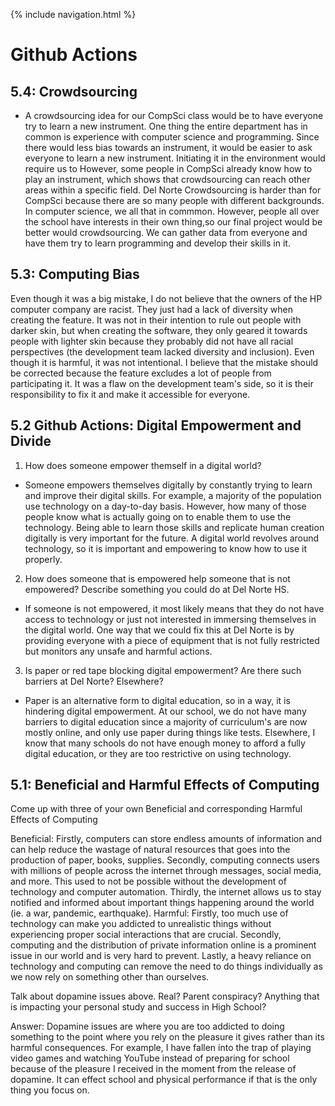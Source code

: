 {% include navigation.html %}

# Github Actions

## 5.4: Crowdsourcing
- A crowdsourcing idea for our CompSci class would be to have everyone try to learn a new instrument. One thing the entire department has in common is experience with computer science and programming. Since there would less bias towards an instrument, it would be easier to ask everyone to learn a new instrument. Initiating it in the environment would require us to However, some people in CompSci already know how to play an instrument, which shows that crowdsourcing can reach other areas within a specific field. Del Norte Crowdsourcing is harder than for CompSci because there are so many people with different backgrounds. In computer science, we all that in commmon. However, people all over the school have interests in their own thing,so our final project would be better would crowdsourcing. We can gather data from everyone and have them try to learn programming and develop their skills in it.

## 5.3: Computing Bias

Even though it was a big mistake, I do not believe that the owners of the HP computer company are racist. They just had a lack of diversity when creating the feature. It was not in their intention to rule out people with darker skin, but when creating the software, they only geared it towards people with lighter skin because they probably did not have all racial perspectives (the development team lacked diversity and inclusion). Even though it is harmful, it was not intentional. I believe that the mistake should be corrected because the feature excludes a lot of people from participating it. It was a flaw on the development team's side, so it is their responsibility to fix it and make it accessible for everyone.


## 5.2 Github Actions: Digital Empowerment and Divide
1. How does someone empower themself in a digital world?
- Someone empowers themselves digitally by constantly trying to learn and improve their digital skills. For example, a majority of the population use technology on a day-to-day basis. However, how many of those people know what is actually going on to enable them to use the technology. Being able to learn those skills and replicate human creation digitally is very important for the future. A digital world revolves around technology, so it is important and empowering to know how to use it properly.

2. How does someone that is empowered help someone that is not empowered? Describe something you could do at Del Norte HS.
- If someone is not empowered, it most likely means that they do not have access to technology or just not interested in immersing themselves in the digital world. One way that we could fix this at Del Norte is by providing everyone with a piece of equipment that is not fully restricted but monitors any unsafe and harmful actions. 

3. Is paper or red tape blocking digital empowerment? Are there such barriers at Del Norte? Elsewhere?
- Paper is an alternative form to digital education, so in a way, it is hindering digital empowerment. At our school, we do not have many barriers to digital education since a majority of curriculum's are now mostly online, and only use paper during things like tests. Elsewhere, I know that many schools do not have enough money to afford a fully digital education, or they are too restrictive on using technology. 

## 5.1: Beneficial and Harmful Effects of Computing
Come up with three of your own Beneficial and corresponding Harmful Effects of Computing

Beneficial: Firstly, computers can store endless amounts of information and can help reduce the wastage of natural resources that goes into the production of paper, books, supplies. Secondly, computing connects users with millions of people across the internet through messages, social media, and more. This used to not be possible without the development of technology and computer automation. Thirdly, the internet allows us to stay notified and informed about important things happening around the world (ie. a war, pandemic, earthquake).
Harmful: Firstly, too much use of technology can make you addicted to unrealistic things without experiencing proper social interactions that are crucial. Secondly, computing and the distribution of private information online is a prominent issue in our world and is very hard to prevent. Lastly, a heavy reliance on technology and computing can remove the need to do things individually as we now rely on something other than ourselves.


Talk about dopamine issues above. Real? Parent conspiracy? Anything that is impacting your personal study and success in High School?


Answer: Dopamine issues are where you are too addicted to doing something to the point where you rely on the pleasure it gives rather than its harmful consequences. For example, I have fallen into the trap of playing video games and watching YouTube instead of preparing for school because of the pleasure I received in the moment from the release of dopamine. It can effect school and physical performance if that is the only thing you focus on.
